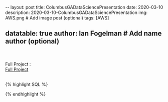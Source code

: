 --
layout: post
title:  ColumbusGADataSciencePresentation
date:   2020-03-10
description: 2020-03-10-ColumbusGADataSciencePresentation
img: AWS.png # Add image post (optional)
tags: [AWS]

datatable: true
author: Ian Fogelman # Add name author (optional)
---
<meta property="og:title" content="Automatically detecting schema changes">
<meta property="og:description" content="A blog by Ian Fogelman.">
<meta property="og:image" content="https://repository-images.githubusercontent.com/190807493/a3610e80-bed1-11e9-87ac-2a4f0aa3b2ee">
<meta property="og:url" content="https://repository-images.githubusercontent.com/190807493/a3610e80-bed1-11e9-87ac-2a4f0aa3b2ee">

<br>
<br>
Full Project :
<br>
<a href="https://github.com/Ian-Fogelman/ian-blog/raw/master/assets/img/Getting%20Started%20With%20AWS.zip" target="_blank">Full Project</a>
<br>
<br>

{% highlight SQL %}

{% endhighlight %}
